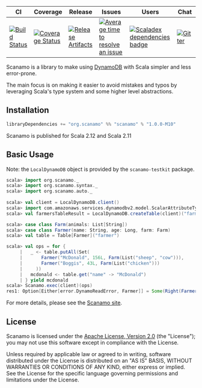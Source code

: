 | CI | Coverage | Release | Issues | Users | Chat |
| --- | --- | --- | --- | --- | --- |
| [![Build Status][Badge-Travis]][Link-Travis] | [![Coverage Status][Badge-Codecov]][Link-Codecov] | [![Release Artifacts][Badge-MavenReleases]][Link-MavenReleases] | [![Average time to resolve an issue][Badge-IsItMaintained]][Link-IsItMaintained] | [![Scaladex dependencies badge][Badge-Scaladex]][Link-Scaladex] | [![Gitter][Badge-Gitter]][Link-Gitter] |

Scanamo is a library to make using [DynamoDB](https://aws.amazon.com/documentation/dynamodb/) with Scala 
simpler and less error-prone.

The main focus is on making it easier to avoid mistakes and typos by leveraging Scala's type system and some
higher level abstractions.

Installation
------------

```scala
libraryDependencies += "org.scanamo" %% "scanamo" % "1.0.0-M10"
```

Scanamo is published for Scala 2.12 and Scala 2.11

Basic Usage
-----------

Note: the `LocalDynamoDB` object is provided by the `scanamo-testkit` package.

```scala
scala> import org.scanamo._
scala> import org.scanamo.syntax._
scala> import org.scanamo.auto._
 
scala> val client = LocalDynamoDB.client()
scala> import com.amazonaws.services.dynamodbv2.model.ScalarAttributeType._
scala> val farmersTableResult = LocalDynamoDB.createTable(client)("farmer")("name" -> S)

scala> case class Farm(animals: List[String])
scala> case class Farmer(name: String, age: Long, farm: Farm)
scala> val table = Table[Farmer]("farmer")

scala> val ops = for {
     |   _ <- table.putAll(Set(
     |       Farmer("McDonald", 156L, Farm(List("sheep", "cow"))),
     |       Farmer("Boggis", 43L, Farm(List("chicken")))
     |     ))
     |   mcdonald <- table.get("name" -> "McDonald")
     | } yield mcdonald
scala> Scanamo.exec(client)(ops)
res1: Option[Either[error.DynamoReadError, Farmer]] = Some(Right(Farmer(McDonald,156,Farm(List(sheep, cow)))))
```

For more details, please see the [Scanamo site](http://www.scanamo.org).

License
-------

Scanamo is licensed under the [Apache License, Version 2.0](http://www.apache.org/licenses/LICENSE-2.0) (the "License"); 
you may not use this software except in compliance with the License.

Unless required by applicable law or agreed to in writing, software distributed under the License is distributed on an 
"AS IS" BASIS, WITHOUT WARRANTIES OR CONDITIONS OF ANY KIND, either express or implied. See the License for the specific 
language governing permissions and limitations under the License.


[Link-Codecov]: https://coveralls.io/github/scanamo/scanamo?branch=master "Codecov"
[Link-IsItMaintained]: https://isitmaintained.com/project/scanamo/scanamo "Average time to resolve an issue"
[Link-Scaladex]: https://index.scala-lang.org/search?q=dependencies:scanamo/scanamo "Scaladex"
[Link-MavenReleases]: https://maven-badges.herokuapp.com/maven-central/org.scanamo/scanamo_2.12 "Maven Releases"
[Link-Travis]: https://travis-ci.org/scanamo/scanamo "Travis CI"
[Link-Gitter]: https://gitter.im/scanamo/scanamo "Gitter chat"

[Badge-Codecov]: https://coveralls.io/repos/github/scanamo/scanamo/badge.svg?branch=master "Codecov"
[Badge-IsItMaintained]: http://isitmaintained.com/badge/resolution/scanamo/scanamo.svg "Average time to resolve an issue"
[Badge-Scaladex]: https://index.scala-lang.org/count.svg?q=dependencies:scanamo/scanamo&subject=scaladex "Scaladex"
[Badge-MavenReleases]: https://maven-badges.herokuapp.com/maven-central/org.scanamo/scanamo_2.11/badge.svg "Maven Releases"
[Badge-Travis]: https://travis-ci.org/scanamo/scanamo.svg?branch=master "Travis CI"
[Badge-Gitter]: https://badges.gitter.im/scanamo/scanamo.svg "Gitter chat"
